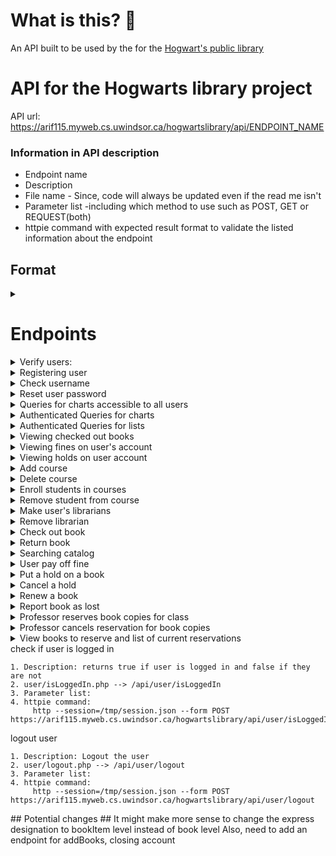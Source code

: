 # What is this? 🤔
An API built to be used by the for the [Hogwart's public library](https://abdullaharif.tech/hogwartslibrary/)

# API for the Hogwarts library project #
API url: https://arif115.myweb.cs.uwindsor.ca/hogwartslibrary/api/ENDPOINT_NAME

### Information in API description ###
* Endpoint name
* Description
* File name - Since, code will always be updated even if the read me isn't
* Parameter list -including which method to use such as POST, GET or REQUEST(both)
* httpie command with expected result format to validate the listed information about the endpoint

## Format ##
<details>
<summary> </summary>

    1. Description: 
    2. fileName.php --> /api/fileName
    3. Parameter list:
    4. httpie command:
</details>

# Endpoints #
<details>
<summary> Verify users: </summary>

    1. Description: Log the user in and then store the cookie
    2. verifyUser.php  --> /api/verifyUser
    3. Parameter list:
        Accepts POST variable:  username, password, userType
        userType (valid values) : professor, student, headmaster, user, librarian
    4. httpie command:
        http --session=/tmp/session.json --form POST https://arif115.myweb.cs.uwindsor.ca/hogwartslibrary/api/verifyUser username='hGranger' password='actors1Reserve9Vegas7Portugal9Plants' userType='librarian'
</details>

<details>
<summary> Registering user </summary>

    1. Description: 
    2. userManagement/addUser.php --> /api/userManagement/addUser
    3. Parameter list:
        Accepts POST variable: fname, lname, userType, username, password, passcode
        // IF user is a student we need parameter of house and major
        // If professor we need department
        userType (valid values) : professor, student, headmaster
        
    4. httpie command:
        http --session=/tmp/session.json --form POST https://arif115.myweb.cs.uwindsor.ca/hogwartslibrary/api/userManagement/addUser username='JKRowling' password='whats in a dream' userType='professor'  fname='Joanne' lname='Rowling' department='English' passcode='ENTER_THE_PASSCODE'
   
*Note: it might make sense to separate the endpoints for different user types.*
</details>

<details>
<summary> Check username </summary>

    1. Description: Check if username is in database
    2. userManagement/checkUserName.php  --> /api/userManagement/checkUserName
    3. Parameter list: 
         Accepts POST variable:  username
    4. httpie command:
        http --session=/tmp/session.json --form POST https://arif115.myweb.cs.uwindsor.ca/hogwartslibrary/api/userManagement/checkUserName username='Snape1@hogwarts.com'

</details>

<details>
<summary> Reset user password</summary>

    1. Description: The headmaster has the power to reset user's passwords
    2. userManagement/resetPassword.php --> /api/userManagement/resetPassword
    3. Parameter list:
        Accepts POST variable: uID, uPassword, developerPassword
    4. httpie command:
        http -f --session=/tmp/session.json POST https://arif115.myweb.cs.uwindsor.ca/hogwartslibrary/api/userManagement/resetPassword uID=userID uPassword='newPasss' developerPassword='devPass'

</details>

<details>
<summary> Queries for charts accessible to all users </summary>

    1. Description: Queries used to create charts and table that give meta 
    information about the system. These queries can be accessed by guest users as well
    2. chart/guestCharts.php --> /api/chart/guestCharts
    3. Parameter list:
        Accepts request variable: chartType
        Current charts are: category,  major, allTime, houseFine, 
    4. httpie command:

</details>

<details>
<summary> Authenticated Queries for charts </summary>

    1. Description: Queries used to create charts and table that give meta 
    information about the system. These can be accessed by the users with the correct privilege.
        privilege list - where headmaster can access result from any query
        headmaster -> librarian -> professor -> student
        This API also allows default values for some users
        So, if logged in as a student - you will receive result for the default student query
        This is useful if the front-end is flexible and can handle different queries
        Then we can change the default query in the back-end and the front-end will automatically 
        be updated. However, this will cause them to be coupled. 
        For this reason I recommend not relying on the default query and have only 
        included them for backward compatibility.
    2. chart/loggedInChart.php --> /api/chart/loggedInChart
    3. Parameter list:
        Accepts POST variable: chartType
        if headmaster
            valid values: reservationList ,fineList ,activeList
        if librarian
            valid values: unusedList, lostList
        if professor
            valid values: activityPerMajorAndDepartment
        if student
            valid values: numBooksPerCategory
    4. httpie command:

</details>

<details>
<summary>Authenticated Queries for lists </summary>

    1. Description: Queries used to create lists and tables that give meta information 
    about the system. These can be only accessed by the users of the correct userType. 
    So, to view the librarian queries you have to be a librarian. 
    2. loadList.php --> /api/loadList
    3. Parameter list:
        Accepts POST variable: listType
        if headmaster
            valid values: reservationList ,fineList ,activeList
        if librarian
            valid values: unusedList, lostList
    4. httpie command:

</details>

<details>
<summary> Viewing checked out books </summary>

    1. Description: 
    2. user/userCheckedOut.php --> /api/user/userCheckedOut
    3. Parameter list:
        Accepts POST variable: 
    4. httpie command:

</details>

<details>
<summary> Viewing fines on user's account</summary>

    1. Description: 
    2. user/userFines.php --> /api/user/userFines
    3. Parameter list:
        Accepts POST variable: listType: distinguish if we just want the total fine or a 
        list of the transaction with fines
        listType=getOutstandingFineOnAccount - retrieves the amount the user owes
        listType=getTransactionWithFines - retrieves all fines where the user had a fine 
        Future - May not show fines that are no longer relevant - e.g. over the 
        total outstanding fine on the user's account
    4. httpie command:
</details>

<details>
<summary> Viewing holds on user account </summary>

    1. Description: 
    2. user/userHolds.php --> /api/user/userHolds
    3. Parameter list:
        Accepts POST variable: 
    4. httpie command:

</details>

<details>
<summary>Add course </summary>

    1. Description: Headmaster can add courses to the database
    2. headmaster/addCourses.php --> /api/headmaster/addCourses
    3. Parameter list: courseName & professorID
        Accepts POST variable: 
    4. httpie command:

</details>

<details>
<summary> Delete course</summary>

    1. Description: Headmaster can delete courses from the database
    2. headmaster/deleteCourses.php --> /api/headmaster/deleteCourses
    3. Parameter list: courseID
        Accepts POST variable: 
    4. httpie command:

</details>

<details>
<summary> Enroll students in courses</summary>

    1. Description: The headmaster can enroll students into the courses they are going 
    to take this semester 
    2. headmaster/addEnrollment.php --> /api/headmaster/addEnrollment
    3. Parameter list: 
        Accepts POST variable: courseID, studentID
    4. httpie command:

</details>

<details>
<summary> Remove student from course</summary>

    1. Description: The headmaster can also remove students from their classes
    2. headmaster/deleteEnrollment.php --> /api/headmaster/deleteEnrollment
    3. Parameter list: 
        Accepts POST variable: enrollmentNumber
    4. httpie command:

</details>

<details>
<summary> Make user's librarians</summary>

    1. Description: Give user's librarian privileges
    2. headmaster/addLibrarian.php --> /api/headmaster/addLibrarian
    3. Parameter list:
        Accepts POST variable: userID
    4. httpie command:

</details>

<details>
<summary> Remove librarian</summary>

    1. Description: This api will be used to revoke librarian privileges from an account. 
    In the back-end we mark the librarian account as deactivated instead of 
    deleting them, to ensure integrity
    2. headmaster/deleteLibrarian.php --> /api/headmaster/deleteLibrarian
    3. Parameter list:
        Accepts POST variable: userID
    4. httpie command:

</details>

<details>
<summary> Check out book</summary>

    1. Description: Endpoint used by librarian's to checkout book to users
    2. librarian/checkOut.php --> /api/librarian/checkOut
    3. Parameter list:
        Accepts POST variable: 
    4. httpie command:

</details>

<details>
<summary> Return book </summary>

    1. Description:  Endpoint used by librarian's to return book for users. When book is returned we add fine to the user's account, store the librarian who returned the book. We also decrement the numberOfBooks on the members account. And, if the book is on hold, we reserve the book to the first user in line.
    2. librarian/returnBook.php --> /api/librarian/returnBook
    3. Parameter list: 
        Accepts POST variable: bookBarcode
    4. httpie command:
         http -f --session=/tmp/session.json POST https://arif115.myweb.cs.uwindsor.ca/hogwartslibrary/api/librarian/returnBook bookBarcode=

</details>

<details>
<summary> Searching catalog </summary>

    1. Description: API used to search the catalog. You can search for books title, 
    author, ISBN, tag or keyword which searches through all of the other search method
    2. library/searchCatalogue.php --> /api/library/searchCatalogue
    3. Parameter list:
        Accepts REQUEST variable: searchType, searchWord
    4. httpie command:

</details>

<details>
<summary> User pay off fine</summary>

    1. Description: 
    2. librarian/payFine.php --> /api/librarian/payFine
    3. Parameter list:
        Accepts POST variable: 
    4. httpie command:

</details>

<details>
<summary> Put a hold on a book</summary>

    1. Description: Endpoint handles the case where either a user tries to place a hold on a book,a librarian places a hold on the behalf of a user or either of those two cases where the book is also reserved for a class
    2. library/holdBook.php --> /api/library/holdBook
    3. Parameter list:
        Accepts POST variable: bookISBN 
        if librarian is placing hold on behalf of user: userID
        If hold is for a book reserved for course: courseID
    4. httpie command:
        http -f --session=/tmp/session.json POST https://arif115.myweb.cs.uwindsor.ca/hogwartslibrary/api/library/holdBooks userID=500  bookISBN='978-1-6685-9857-3'

</details>

<details>
<summary> Cancel a hold</summary>

    1. Description: Allow user to cancel a hold or a librarian to cancel a hold on their behalf. If there are other users waiting for a book, the book will be reserved for them. 
    2. library/cancelHoldBook.php --> /api/library/cancelHoldBook
    3. Parameter list:
        Accepts POST variable: holdID
        if librarian: userID
    4. httpie command:
        http -f --session=/tmp/session.json POST https://arif115.myweb.cs.uwindsor.ca/hogwartslibrary/api/library/cancelHoldBooks userID=50  holdID=14

</details>

<details>
<summary> Renew a book</summary>

    1. Description: 
    2. library/renewBook.php --> /api/library/renewBook
    3. Parameter list:
        Accepts POST variable: 
    4. httpie command:

</details>

<details>
<summary> Report book as lost</summary>

    1. Description: 
    2. library/lostBook.php --> /api/library/lostBook
    3. Parameter list:
        Accepts POST variable: 
    4. httpie command:

</details>

<details>
<summary> Professor reserves book copies for class </summary>

    1. Description: 
    2. reservation/addReservation.php --> /api/reservation/addReservation
    3. Parameter list:
        Accepts POST variable: 
    4. httpie command:

</details>

<details>
<summary>Professor cancels reservation for book copies</summary>

    1. Description: 
    2. reservation/deleteReservation.php --> /api/reservation/deleteReservation
    3. Parameter list:
        Accepts POST variable: 
    4. httpie command:

</details>

<details>
<summary> View books to reserve and list of current reservations</summary>

    1. Description: 
    2. reservation/reservationList.php --> /api/reservation/reservationList
    3. Parameter list:
        Accepts POST variable: 
    4. httpie command:

</details>

<summary> check if user is logged in</summary>

    1. Description: returns true if user is logged in and false if they are not 
    2. user/isLoggedIn.php --> /api/user/isLoggedIn
    3. Parameter list:
    4. httpie command: 
         http --session=/tmp/session.json --form POST https://arif115.myweb.cs.uwindsor.ca/hogwartslibrary/api/user/isLoggedIn

</details>


<summary> logout user</summary>

    1. Description: Logout the user
    2. user/logout.php --> /api/user/logout
    3. Parameter list:
    4. httpie command: 
         http --session=/tmp/session.json --form POST https://arif115.myweb.cs.uwindsor.ca/hogwartslibrary/api/user/logout

</details>
## Potential changes ##
It might make more sense to change the express designation to bookItem level instead of book level
Also, need to add an endpoint for addBooks, closing account
